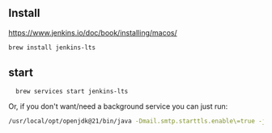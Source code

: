 ## Install
https://www.jenkins.io/doc/book/installing/macos/

```bash
brew install jenkins-lts
```
## start
```bash
  brew services start jenkins-lts
```

Or, if you don't want/need a background service you can just run:
```bash
/usr/local/opt/openjdk@21/bin/java -Dmail.smtp.starttls.enable\=true -jar /usr/local/opt/jenkins-lts/libexec/jenkins.war --httpListenAddress\=127.0.0.1 --httpPort\=8080
```